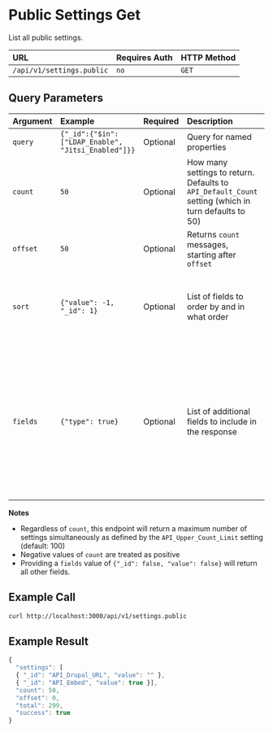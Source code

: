 # Public Settings Get

List all public settings.

| URL | Requires Auth | HTTP Method |
| :--- | :--- | :--- |
| `/api/v1/settings.public` | `no` | `GET` |

## Query Parameters

| Argument | Example | Required | Description | Format |
| :--- | :--- | :--- | :--- | :--- |
| `query` | `{"_id":{"$in":["LDAP_Enable", "Jitsi_Enabled"]}}` | Optional | Query for named properties | URL encoded JSON object |
| `count` | `50` | Optional | How many settings to return. Defaults to `API_Default_Count` setting (which in turn defaults to 50) | Integer |
| `offset` | `50` | Optional | Returns `count` messages, starting after `offset` | Positive integer |
| `sort` | `{"value": -1, "_id": 1}` | Optional | List of fields to order by and in what order | JSON object, with properties listed in desired order, with values of 1 or -1 for ascending or descending respectively. |
| `fields` | `{"type": true}` | Optional | List of additional fields to include in the response | JSON object. Possible additional field names: `_updatedAt`, `autocomplete`, `blocked`, `createdAt`, `enableQuery`, `group`, `hidden`, `i18nDescription`, `i18nLabel`, `packageValue`, `public`, `secret`, `section`, `sorter`, `meteorSettingsValue`, `ts`, `type`, `valueSource` |


**Notes**
 - Regardless of `count`, this endpoint will return a maximum number of settings simultaneously as defined by the  `API_Upper_Count_Limit` setting (default: 100)
 - Negative values of `count` are treated as positive
 - Providing a `fields` value of `{"_id": false, "value": false}` will return all other fields.

## Example Call

```bash
curl http://localhost:3000/api/v1/settings.public
```

## Example Result

```javascript
{
  "settings": [
  { "_id": "API_Drupal_URL", "value": "" },
  { "_id": "API_Embed", "value": true }],
  "count": 50,
  "offset": 0,
  "total": 299,
  "success": true
}
```

